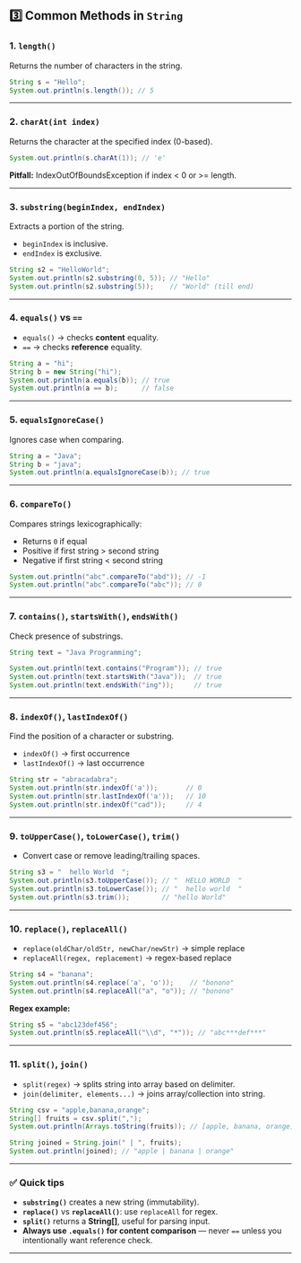 ## 3️⃣ Common Methods in `String`

### 1. `length()`

Returns the number of characters in the string.

```java
String s = "Hello";
System.out.println(s.length()); // 5
```

---

### 2. `charAt(int index)`

Returns the character at the specified index (0-based).

```java
System.out.println(s.charAt(1)); // 'e'
```

**Pitfall:** IndexOutOfBoundsException if index < 0 or >= length.

---

### 3. `substring(beginIndex, endIndex)`

Extracts a portion of the string.

* `beginIndex` is inclusive.
* `endIndex` is exclusive.

```java
String s2 = "HelloWorld";
System.out.println(s2.substring(0, 5)); // "Hello"
System.out.println(s2.substring(5));    // "World" (till end)
```

---

### 4. `equals()` vs `==`

* `equals()` → checks **content** equality.
* `==` → checks **reference** equality.

```java
String a = "hi";
String b = new String("hi");
System.out.println(a.equals(b)); // true
System.out.println(a == b);      // false
```

---

### 5. `equalsIgnoreCase()`

Ignores case when comparing.

```java
String a = "Java";
String b = "java";
System.out.println(a.equalsIgnoreCase(b)); // true
```

---

### 6. `compareTo()`

Compares strings lexicographically:

* Returns `0` if equal
* Positive if first string > second string
* Negative if first string < second string

```java
System.out.println("abc".compareTo("abd")); // -1
System.out.println("abc".compareTo("abc")); // 0
```

---

### 7. `contains()`, `startsWith()`, `endsWith()`

Check presence of substrings.

```java
String text = "Java Programming";

System.out.println(text.contains("Program")); // true
System.out.println(text.startsWith("Java"));  // true
System.out.println(text.endsWith("ing"));     // true
```

---

### 8. `indexOf()`, `lastIndexOf()`

Find the position of a character or substring.

* `indexOf()` → first occurrence
* `lastIndexOf()` → last occurrence

```java
String str = "abracadabra";
System.out.println(str.indexOf('a'));       // 0
System.out.println(str.lastIndexOf('a'));   // 10
System.out.println(str.indexOf("cad"));     // 4
```

---

### 9. `toUpperCase()`, `toLowerCase()`, `trim()`

* Convert case or remove leading/trailing spaces.

```java
String s3 = "  hello World  ";
System.out.println(s3.toUpperCase()); // "  HELLO WORLD  "
System.out.println(s3.toLowerCase()); // "  hello world  "
System.out.println(s3.trim());        // "hello World"
```

---

### 10. `replace()`, `replaceAll()`

* `replace(oldChar/oldStr, newChar/newStr)` → simple replace
* `replaceAll(regex, replacement)` → regex-based replace

```java
String s4 = "banana";
System.out.println(s4.replace('a', 'o'));    // "bonono"
System.out.println(s4.replaceAll("a", "o")); // "bonono"
```

**Regex example:**

```java
String s5 = "abc123def456";
System.out.println(s5.replaceAll("\\d", "*")); // "abc***def***"
```

---

### 11. `split()`, `join()`

* `split(regex)` → splits string into array based on delimiter.
* `join(delimiter, elements...)` → joins array/collection into string.

```java
String csv = "apple,banana,orange";
String[] fruits = csv.split(",");
System.out.println(Arrays.toString(fruits)); // [apple, banana, orange]

String joined = String.join(" | ", fruits);
System.out.println(joined); // "apple | banana | orange"
```

---

### ✅ Quick tips

* **`substring()`** creates a new string (immutability).
* **`replace()`** vs **`replaceAll()`**: use `replaceAll` for regex.
* **`split()`** returns a **String\[]**, useful for parsing input.
* **Always use `.equals()` for content comparison** — never `==` unless you intentionally want reference check.

---
